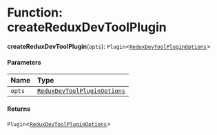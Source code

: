 # Function: createReduxDevToolPlugin

**createReduxDevToolPlugin**(`opts`): `Plugin`<[`ReduxDevToolPluginOptions`](/en/auto-docs/redux-devtool-plugin/interfaces/ReduxDevToolPluginOptions.md)>

#### Parameters

| Name | Type |
| :------ | :------ |
| `opts` | [`ReduxDevToolPluginOptions`](/en/auto-docs/redux-devtool-plugin/interfaces/ReduxDevToolPluginOptions.md) |

#### Returns

`Plugin`<[`ReduxDevToolPluginOptions`](/en/auto-docs/redux-devtool-plugin/interfaces/ReduxDevToolPluginOptions.md)>
